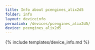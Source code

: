 ```yaml
---
title: Info about pcengines_alix2d5
folder: info
layout: deviceinfo
permalink: /devices/pcengines_alix2d5/
device: pcengines_alix2d5
---
```

{% include templates/device_info.md %}
